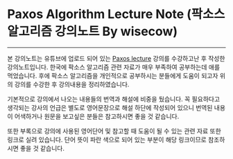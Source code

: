 # Paxos Algorithm Lecture Note \(팍소스 알고리즘 강의노트 By wisecow\)

---

본 강의노트는 유튜브에 업로드 되어 있는 [Paxos lecture](https://www.youtube.com/watch?v=JEpsBg0AO6o&t=1871s&list=LLre8TRULW2293T7wD0ZQu3g&index=5) 강의를 수강하고난 후 작성한 강의노트입니다. 한국에 팍소스 알고리즘 관련 자료가 매우 부족하여 공부하는데 애를 먹었습니다. 후에 팍소스 알고리즘을 개인적으로 공부하시는 분들에게 도움이 되고자 위의 강의를 수강한 후 강의내용을 정리하였습니다.

기본적으로 강의에서 나오는 내용들의 번역과 해설에 비중을 뒀습니다. 꼭 필요하다고 생각되는 강사의 언급은 별도로 영어문장으로 해설 하단에 작성되어 있으니 번역된 내용이 어색하거나 원문을 보고싶은 분들은 참고하시면 좋을 것 같습니다.

또한 부록으로 강의에 사용된 영어단어 및 참고할 때 도움이 될 수 있는 관련 자료 또한링크로 실려 있습니다. 단어 뜻이 파란 색으로 되어 있는 부분이 해당 링크이므로 참조하시면 좋을 것 같습니다.

